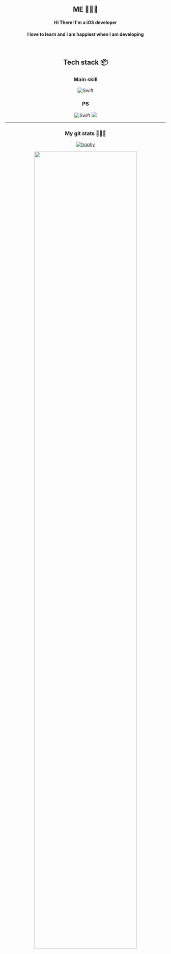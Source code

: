 <div align = "center">

  ## ME 🤷🏻‍♂️ </br>

  #### Hi There! I'm a iOS developer</br>
  #### I love to learn and I am happiest when I am developing

</div>
</br>
<div align = "center">

  ## Tech stack 📦

  ### Main skill
  ![Swift](https://img.shields.io/badge/swift-F54A2A?style=for-the-badge&logo=swift&logoColor=white)

  ### PS
  ![Swift](https://img.shields.io/badge/swift-F54A2A?style=for-the-badge&logo=swift&logoColor=white)
  <img src="https://img.shields.io/badge/python-3776AB?style=for-the-badge&logo=python&logoColor=white">
<div>

***

<div align = "center">

  ### My git stats 👨🏻‍💻
  
<!-- <a href="https://opgc.me/#/users/jiseok97" target="_blank"><img src="https://api.opgc.me/githubs/users/jiseok97/tag/?theme=basic" /></a> -->
  [![trophy](https://github-profile-trophy.vercel.app/?username=Jiseok97&theme=onedark)](https://github.com/ryo-ma/github-profile-trophy)
</div>
  
<div align = "center">
  <img width="80%" src="https://github-readme-activity-graph.cyclic.app/graph?username=Jiseok97&theme=github-compact"/>   
</div>
